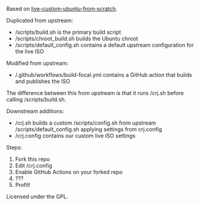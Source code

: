 Based on [live-custom-ubuntu-from-scratch](https://github.com/mvallim/live-custom-ubuntu-from-scratch).

Duplicated from upstream:

* /scripts/build.sh is the primary build script
* /scripts/chroot_build.sh builds the Ubuntu chroot
* /scripts/default_config.sh contains a default upstream configuration for the live ISO

Modified from upstream:

* /.github/workflows/build-focal.yml contains a GitHub action that builds and publishes the ISO

The difference between this from upstream is that it runs /crj.sh before calling /scripts/build.sh.

Downstream additions:

* /crj.sh builds a custom /scripts/config.sh from upstream /scripts/default_config.sh applying settings from crj.config
* /crj.config contains our custom live ISO settings

Steps:

1. Fork this repo
2. Edit /crj.config
3. Enable GitHub Actions on your forked repo
4. ???
5. Profit!

Licensed under the GPL.